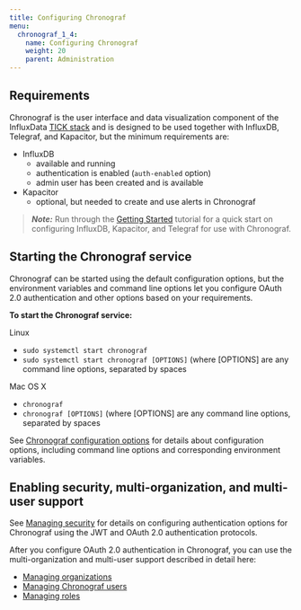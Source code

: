```yaml
---
title: Configuring Chronograf
menu:
  chronograf_1_4:
    name: Configuring Chronograf
    weight: 20
    parent: Administration
---
```


## Requirements

Chronograf is the user interface and data visualization component of the InfluxData [TICK stack](https://www.influxdata.com/products/) and is designed to be used together with InfluxDB, Telegraf, and Kapacitor, but the minimum requirements are:

* InfluxDB
  - available and running
  - authentication is enabled (`auth-enabled` option)
  - admin user has been created and is available
* Kapacitor
  - optional, but needed to create and use alerts in Chronograf

> ***Note:*** Run through the [Getting Started](/chronograf/latest/introduction/getting-started) tutorial for a quick start on configuring InfluxDB, Kapacitor, and Telegraf for use with Chronograf.


## Starting the Chronograf service

Chronograf can be started using the default configuration options, but the environment variables and command line options let you configure OAuth 2.0 authentication and other options based on your requirements.

**To start the Chronograf service:**

Linux

* `sudo systemctl start chronograf`
* `sudo systemctl start chronograf [OPTIONS]` (where [OPTIONS] are any command line options, separated by spaces

Mac OS X

* `chronograf`
* `chronograf [OPTIONS]` (where [OPTIONS] are any command line options, separated by spaces

See [Chronograf configuration options](/chronograf/latest/administration/config-options) for details about configuration options, including command line options and corresponding environment variables.


## Enabling security, multi-organization, and multi-user support

See [Managing security](/chronograf/latest/administration/managing-security) for details on configuring authentication options for Chronograf using the JWT and OAuth 2.0 authentication protocols.

After you configure OAuth 2.0 authentication in Chronograf, you can use the multi-organization and multi-user support described in detail here:

* [Managing organizations](/chronograf/latest/administration/managing-organization)
* [Managing Chronograf users](/chronograf/latest/administration/managing-chronograf-users)
* [Managing roles](/chronograf/latest/administration/managing-roles)
